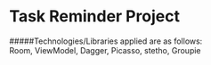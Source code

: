 # Task Reminder Project
#####Technologies/Libraries applied are as follows:</br>
Room,
ViewModel,
Dagger,
Picasso,
stetho,
Groupie
